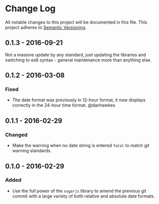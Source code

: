 # Change Log
All notable changes to this project will be documented in this file.
This project adheres to [Semantic Versioning](http://semver.org/).

## 0.1.3 - 2016-09-21
Not a massive update by any standard, just updating the libraries and switching to es6 syntax - general maintenance more than anything else.

## 0.1.2 - 2016-03-08
### Fixed
- The date format was previously in 12-hour format, it now displays correctly in the 24-hour time format. @danhawkes

## 0.1.1 - 2016-02-29
### Changed
- Make the warning when no date string is entered `fatal` to match git warning standards.

## 0.1.0 - 2016-02-29
### Added
- Use the full power of the `sugarjs` library to amend the previous git commit with a large variety of both relative and absolute date formats.
